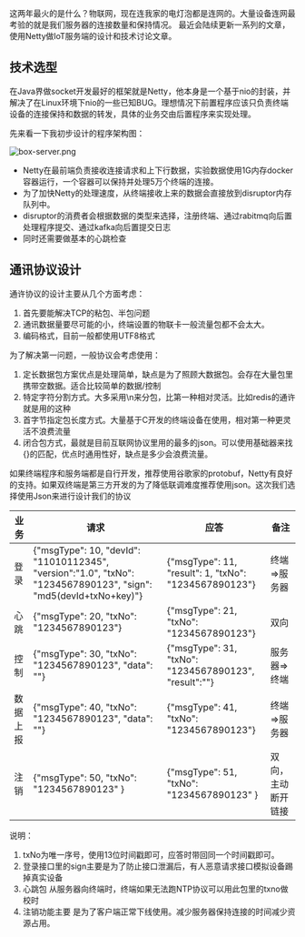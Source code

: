 这两年最火的是什么？物联网，现在连我家的电灯泡都是连网的。大量设备连网最考验的就是我们服务器的连接数量和保持情况。
最近会陆续更新一系列的文章，使用Netty做IoT服务端的设计和技术讨论文章。

## 技术选型

在Java界做socket开发最好的框架就是Netty，他本身是一个基于nio的封装，并解决了在Linux环境下nio的一些已知BUG。理想情况下前置程序应该只负责终端设备的连接保持和数据的转发，具体的业务交由后置程序来实现处理。

先来看一下我初步设计的程序架构图：

![box-server.png](http://blog.guohai.org/doc-pic/2022/box-server.png)

* Netty在最前端负责接收连接请求和上下行数据，实验数据使用1G内存docker容器运行，一个容器可以保持并处理5万个终端的连接。
* 为了加快Netty的处理速度，从终端接收上来的数据会直接放到disruptor内存队列中。
* disruptor的消费者会根据数据的类型来选择，注册终端、通过rabitmq向后置处理程序提交、通过kafka向后置提交日志
* 同时还需要做基本的心跳检查

## 通讯协议设计

通许协议的设计主要从几个方面考虑：

1. 首先要能解决TCP的粘包、半包问题
2. 通讯数据量要尽可能的小，终端设置的物联卡一般流量包都不会太大。
3. 编码格式，目前一般都使用UTF8格式

为了解决第一问题，一般协议会考虑使用：
1. 定长数据包方案优点是处理简单，缺点是为了照顾大数据包。会存在大量包里携带空数据。适合比较简单的数据/控制
2. 特定字符分割方式。大多采用\n来分包，比第一种相对灵活。比如redis的通许就是用的这种
3. 首字节指定包长度方式。大量基于C开发的终端设备在使用，相对第一种更灵活不浪费流量
4. 闭合包方式，最就是目前互联网协议里用的最多的json。可以使用基础器来找{}的匹配，优点时通用性好，缺点是多少会浪费流量。

如果终端程序和服务端都是自行开发，推荐使用谷歌家的protobuf，Netty有良好的支持。如果双终端是第三方开发的为了降低联调难度推荐使用json。这次我们选择使用Json来进行设计我们的协议

| 业务   | 请求                                                                                                               | 应答                                                    | 备注        |
|------|------------------------------------------------------------------------------------------------------------------|-------------------------------------------------------|-----------|
| 登录   | {"msgType": 10, "devId": "11010112345", "version":"1.0", "txNo": "1234567890123", "sign": "md5(devId+txNo+key)"} | {"msgType": 11, "result": 1, "txNo": "1234567890123"} | 终端=>服务器   |
| 心跳   | {"msgType": 20, "txNo": "1234567890123"}                                                                         | {"msgType": 21, "txNo": "1234567890123"}              | 双向        |
| 控制   | {"msgType": 30, "txNo": "1234567890123", "data": ""}                                                             | {"msgType": 31, "txNo": "1234567890123", "result":""} | 服务器=>终端   |
| 数据上报 | {"msgType": 40, "txNo": "1234567890123", "data": ""}                                                             | {"msgType": 41, "txNo": "1234567890123"}              | 终端=>服务器   |
| 注销   | {"msgType": 50, "txNo": "1234567890123" }                                                                        | {"msgType": 51, "txNo": "1234567890123" }             | 双向，主动断开链接 |

说明：
1. txNo为唯一序号，使用13位时间戳即可，应答时带回同一个时间戳即可。
2. 登录接口里的sign主要是为了防止接口泄漏后，有人恶意请求接口模拟设备踢掉真实设备
3. 心跳包 从服务器向终端时，终端如果无法跑NTP协议可以用此包里的txno做校时
4. 注销功能主要 是为了客户端正常下线使用。减少服务器保持连接的时间减少资源占用。